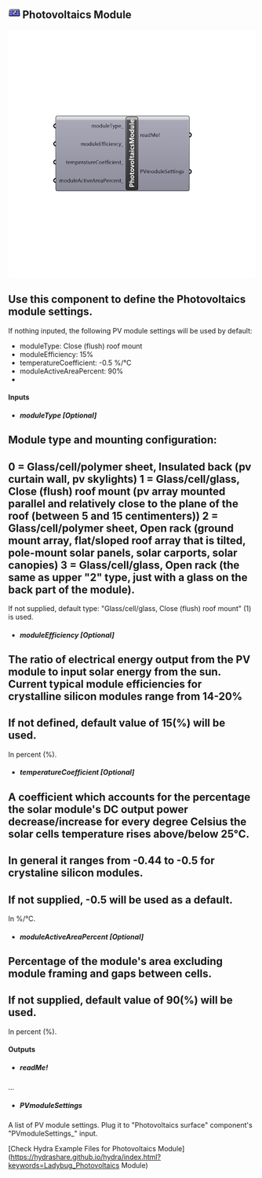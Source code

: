 ## ![](../../images/icons/Photovoltaics_Module.png) Photovoltaics Module

![](../../images/components/Photovoltaics_Module.png)

Use this component to define the Photovoltaics module settings.
 -
 If nothing inputed, the following PV module settings will be used by default:
 - moduleType: Close (flush) roof mount 
 - moduleEfficiency: 15%
 - temperatureCoefficient: -0.5 %/°C
 - moduleActiveAreaPercent: 90%
 -
 

#### Inputs
* ##### moduleType [Optional]
Module type and mounting configuration:
 -
 0 = Glass/cell/polymer sheet, Insulated back (pv curtain wall, pv skylights)
 1 = Glass/cell/glass, Close (flush) roof mount (pv array mounted parallel and relatively close to the plane of the roof (between 5 and 15 centimenters))
 2 = Glass/cell/polymer sheet, Open rack (ground mount array, flat/sloped roof array that is tilted, pole-mount solar panels, solar carports, solar canopies)
 3 = Glass/cell/glass, Open rack (the same as upper "2" type, just with a glass on the back part of the module).
 -
 If not supplied, default type: "Glass/cell/glass, Close (flush) roof mount" (1) is used.
* ##### moduleEfficiency [Optional]
The ratio of electrical energy output from the PV module to input solar energy from the sun.
 Current typical module efficiencies for crystalline silicon modules range from 14-20%
 -
 If not defined, default value of 15(%) will be used.
 -
 In percent (%).
* ##### temperatureCoefficient [Optional]
A coefficient which accounts for the percentage the solar module's DC output power decrease/increase for every degree Celsius the solar cells temperature rises above/below 25°C. 
 -
 In general it ranges from -0.44 to -0.5 for crystaline silicon modules.
 -
 If not supplied, -0.5 will be used as a default.
 -
 In %/°C.
* ##### moduleActiveAreaPercent [Optional]
Percentage of the module's area excluding module framing and gaps between cells. 
 -
 If not supplied, default value of 90(%) will be used.
 -
 In percent (%).

#### Outputs
* ##### readMe!
...
* ##### PVmoduleSettings
A list of PV module settings. Plug it to "Photovoltaics surface" component's "PVmoduleSettings_" input.


[Check Hydra Example Files for Photovoltaics Module](https://hydrashare.github.io/hydra/index.html?keywords=Ladybug_Photovoltaics Module)